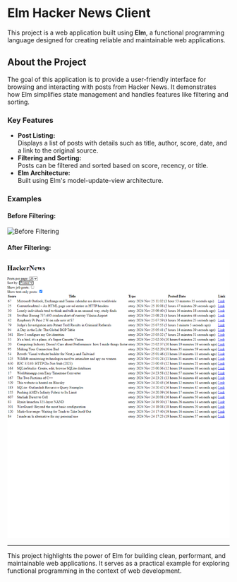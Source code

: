 # Elm Hacker News Client

This project is a web application built using **Elm**, a functional programming language designed for creating reliable and maintainable web applications.

## About the Project

The goal of this application is to provide a user-friendly interface for browsing and interacting with posts from Hacker News. 
It demonstrates how Elm simplifies state management and handles features like filtering and sorting.

### Key Features

- **Post Listing:**  
  Displays a list of posts with details such as title, author, score, date, and a link to the original source. 
- **Filtering and Sorting:**  
  Posts can be filtered and sorted based on score, recency, or title.
- **Elm Architecture:**  
  Built using Elm's model-update-view architecture.

### Examples

#### Before Filtering:
![Before Filtering](assets/HackerNewsEx1.pngHacker)

#### After Filtering:
![After Filtering](assets/HackerNewsEx2.png)

---

This project highlights the power of Elm for building clean, performant, and maintainable web applications. 
It serves as a practical example for exploring functional programming in the context of web development.
